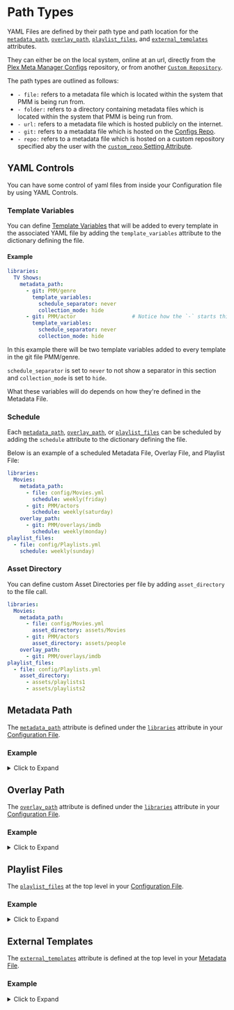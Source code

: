 # Path Types

YAML Files are defined by their path type and path location for the [`metadata_path`](libraries.md#metadata-path),  [`overlay_path`](libraries.md#overlay-path), [`playlist_files`](libraries.md#metadata-path), and [`external_templates`](libraries.md#metadata-path) attributes.

They can either be on the local system, online at an url, directly from the [Plex Meta Manager Configs](https://github.com/meisnate12/Plex-Meta-Manager-Configs) repository, or from another [`Custom Repository`](settings.md#custom-repo).

The path types are outlined as follows:

* `- file:` refers to a metadata file which is located within the system that PMM is being run from.
* `- folder:` refers to a directory containing metadata files which is located within the system that PMM is being run from.
* `- url:` refers to a metadata file which is hosted publicly on the internet. 
* `- git:` refers to a metadata file which is hosted on the [Configs Repo](https://github.com/meisnate12/Plex-Meta-Manager-Configs).
* `- repo:` refers to a metadata file which is hosted on a custom repository specified aby the user with the [`custom_repo` Setting Attribute](settings.md#custom-repo).

## YAML Controls

You can have some control of yaml files from inside your Configuration file by using YAML Controls.

### Template Variables 

You can define [Template Variables](../metadata/templates.md#template-variables) that will be added to every template in the associated YAML file by adding the `template_variables` attribute to the dictionary defining the file.

#### Example

```yaml
libraries:
  TV Shows:
    metadata_path:
      - git: PMM/genre
        template_variables:
          schedule_separator: never
          collection_mode: hide
      - git: PMM/actor                  # Notice how the `-` starts this "section"
        template_variables:
          schedule_separator: never
          collection_mode: hide
```

In this example there will be two template variables added to every template in the git file PMM/genre.  

`schedule_separator` is set to `never` to not show a separator in this section and `collection_mode` is set to `hide`.

What these variables will do depends on how they're defined in the Metadata File. 

### Schedule

Each [`metadata_path`](libraries.md#metadata-path),  [`overlay_path`](libraries.md#overlay-path), or [`playlist_files`](libraries.md#metadata-path) can be scheduled by adding the `schedule` attribute to the dictionary defining the file.

Below is an example of a scheduled Metadata File, Overlay File, and Playlist File:

```yaml
libraries:
  Movies:
    metadata_path:
      - file: config/Movies.yml
        schedule: weekly(friday)
      - git: PMM/actors
        schedule: weekly(saturday)
    overlay_path:
      - git: PMM/overlays/imdb
        schedule: weekly(monday)
playlist_files:
  - file: config/Playlists.yml
    schedule: weekly(sunday)
```

### Asset Directory

You can define custom Asset Directories per file by adding `asset_directory` to the file call.

```yaml
libraries:
  Movies:
    metadata_path:
      - file: config/Movies.yml
        asset_directory: assets/Movies
      - git: PMM/actors
        asset_directory: assets/people
    overlay_path:
      - git: PMM/overlays/imdb
playlist_files:
  - file: config/Playlists.yml
    asset_directory:
      - assets/playlists1
      - assets/playlists2
```

## Metadata Path 

The [`metadata_path`](libraries.md#metadata-path) attribute is defined under the [`libraries`](libraries) attribute in your [Configuration File](configuration). 

### Example

<details>
  <summary>Click to Expand</summary>
  <br />

In this example, multiple metadata file path types are defined for the `"TV Shows"` library:

```yaml
libraries:
  TV Shows:
    metadata_path:
      - file: config/TVShows.yml
      - folder: config/TV Shows/
      - git: PMM/chart/tmdb
      - repo: charts
      - url: https://somewhere.com/PopularTV.yml
```

Within the above example, PMM will:

* First, look within the root of the PMM directory (also known as `config/`) for a metadata file named `TVShows.yml`. If this file does not exist, PMM will skip the entry and move to the next one in the list.
* Then, look within the root of the PMM directory (also known as `config/`) for a directory called `TV Shows`, and then load any metadata files within that directory.
* Then, look at the [meisnate12 folder](https://github.com/meisnate12/Plex-Meta-Manager-Configs/tree/master/meisnate12) within the GitHub Configs Repo for a file called `MovieCharts.yml` which it finds [here](https://github.com/meisnate12/Plex-Meta-Manager-Configs/blob/master/PMM/chart/imdb.yml).
* Then, look at the within the Custom Defined Repo for a file called `charts.yml`.
* Finally, load the metadata file located at `https://somewhere.com/PopularTV.yml`

</details>

## Overlay Path 

The [`overlay_path`](libraries.md#overlay-path) attribute is defined under the [`libraries`](libraries) attribute in your [Configuration File](configuration). 

### Example

<details>
  <summary>Click to Expand</summary>
  <br />

In this example, multiple overlay file path types are defined for the `"TV Shows"` library:

```yaml
libraries:
  TV Shows:
    overlay_path:
      - file: config/overlays.yml
      - folder: config/overlay configs/
      - git: PMM/overlays/imdb
      - repo: overlays
      - url: https://somewhere.com/Overlays.yml
```

Within the above example, PMM will:

* First, look within the root of the PMM directory (also known as `config/`) for a metadata file named `overlays.yml`. If this file does not exist, PMM will skip the entry and move to the next one in the list.
* Then, look within the root of the PMM directory (also known as `config/`) for a directory called `overlay configs`, and then load any metadata files within that directory.
* Then, look at the [meisnate12 folder](https://github.com/meisnate12/Plex-Meta-Manager-Configs/tree/master/meisnate12) within the GitHub Configs Repo for a file called `PMM/overlays/imdb.yml` which it finds [here](https://github.com/meisnate12/Plex-Meta-Manager-Configs/blob/master/PMM/overlays/imdb.yml).
* Then, look at the within the Custom Defined Repo for a file called `overlays.yml`.
* Finally, load the metadata file located at `https://somewhere.com/Overlays.yml`

</details>

## Playlist Files 

The [`playlist_files`](libraries.md#playlist-files-attribute) at the top level in your [Configuration File](configuration). 

### Example

<details>
  <summary>Click to Expand</summary>
  <br />

In this example, multiple `playlist_files` attribute path types are defined:

```yaml
playlist_files:
  - file: config/playlists.yml
  - folder: config/Playlists/
  - git: PMM/playlist
  - repo: playlists
  - url: https://somewhere.com/Playlists.yml
```

Within the above example, PMM will:

* First, look within the root of the PMM directory (also known as `config/`) for a playlist file named `Playlists.yml`. If this file does not exist, PMM will skip the entry and move to the next one in the list.
* Then, look within the root of the PMM directory (also known as `config/`) for a directory called `Playlists`, and then load any playlist files within that directory.
* Then, look at the [meisnate12 folder](https://github.com/meisnate12/Plex-Meta-Manager-Configs/tree/master/meisnate12) within the GitHub Configs Repo for a file called `MovieCharts.yml` which it finds [here](https://github.com/meisnate12/Plex-Meta-Manager-Configs/blob/master/meisnate12/Playlists.yml).
* Then, look at the within the Custom Defined Repo for a file called `playlists.yml`.
* Finally, load the playlist file located at `https://somewhere.com/Playlists.yml`

</details>

## External Templates 

The [`external_templates`](../metadata/templates.md#external-templates) attribute is defined at the top level in your [Metadata File](../metadata/metadata). 

### Example

<details>
  <summary>Click to Expand</summary>
  <br />

In this example, multiple external template file path types are defined:

```yaml
external_templates:
  - file: config/templates.yml
  - folder: config/templates/
  - url: https://somewhere.com/templates.yml
  - git: PMM/templates
  - repo: templates
```

Within the above example, PMM will:

* First, look within the root of the PMM directory (also known as `config/`) for a metadata file named `templates.yml`. If this file does not exist, PMM will skip the entry and move to the next one in the list.
* Then, look within the root of the PMM directory (also known as `config/`) for a directory called `templates`, and then load any metadata files within that directory.
* Then, load the metadata file located at `https://somewhere.com/templates.yml`.
* Then, look at the [PMM folder](https://github.com/meisnate12/Plex-Meta-Manager-Configs/tree/master/PMM) within the GitHub Configs Repo for a file called `templates.yml` which it finds [here](https://github.com/meisnate12/Plex-Meta-Manager-Configs/blob/master/PMM/templates.yml).
* Finally, look at the within the Custom Defined Repo for a file called `templates.yml`.

</details>
